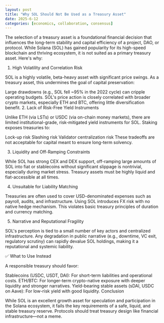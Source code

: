 ```yaml
---
layout: post
title: "Why SOL Should Not Be Used as a Treasury Asset"
date: 2025-6-12
categories: [economics, collaboration, consensus]
---
```


The selection of a treasury asset is a foundational financial decision that influences the long-term stability and capital efficiency of a project, DAO, or protocol. While Solana (SOL) has gained popularity for its high-speed blockchain and thriving ecosystem, it is not suited as a primary treasury asset. Here's why:

1. High Volatility and Correlation Risk

SOL is a highly volatile, beta-heavy asset with significant price swings. As a treasury asset, this undermines the goal of capital preservation:

Large drawdowns (e.g., SOL fell ~95% in the 2022 cycle) can cripple operating budgets.
SOL's price action is closely correlated with broader crypto markets, especially ETH and BTC, offering little diversification benefit.
2. Lack of Risk-Free Yield Instruments

Unlike ETH (via LSTs) or USDC (via on-chain money markets), there are limited institutional-grade, risk-mitigated yield instruments for SOL. Staking exposes treasuries to:

Lock-up risk
Slashing risk
Validator centralization risk
These tradeoffs are not acceptable for capital meant to ensure long-term solvency.

3. Liquidity and Off-Ramping Constraints

While SOL has strong CEX and DEX support, off-ramping large amounts of SOL into fiat or stablecoins without significant slippage is nontrivial, especially during market stress. Treasury assets must be highly liquid and fiat-accessible at all times.

4. Unsuitable for Liability Matching

Treasuries are often used to cover USD-denominated expenses such as payroll, audits, and infrastructure. Using SOL introduces FX risk with no native hedge mechanism. This violates basic treasury principles of duration and currency matching.

5. Narrative and Reputational Fragility

SOL's perception is tied to a small number of key actors and centralized infrastructure. Any degradation in public narrative (e.g., downtime, VC exit, regulatory scrutiny) can rapidly devalue SOL holdings, making it a reputational and systemic liability.

✅ What to Use Instead

A responsible treasury should favor:

Stablecoins (USDC, USDT, DAI): For short-term liabilities and operational costs.
ETH/BTC: For longer-term crypto-native exposure with deeper liquidity and stronger narratives.
Yield-bearing stable assets (sDAI, USDC on Aave): For low-risk yield with good liquidity.
Conclusion

While SOL is an excellent growth asset for speculation and participation in the Solana ecosystem, it fails the key requirements of a safe, liquid, and stable treasury reserve. Protocols should treat treasury design like financial infrastructure—not a meme.
